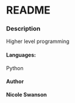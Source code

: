 # README
### Description
Higher level programming

#### Languages:
Python

#### Author
**Nicole Swanson**
